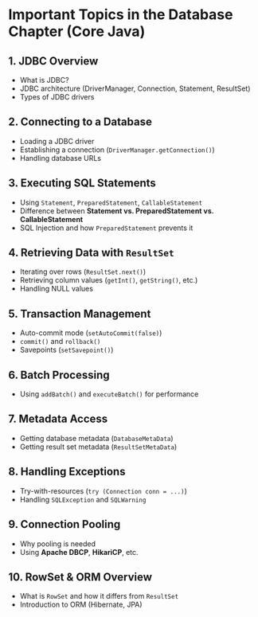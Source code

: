 # Important Topics in the Database Chapter (Core Java)

## 1. JDBC Overview
- What is JDBC?
- JDBC architecture (DriverManager, Connection, Statement, ResultSet)
- Types of JDBC drivers

## 2. Connecting to a Database
- Loading a JDBC driver
- Establishing a connection (`DriverManager.getConnection()`)
- Handling database URLs

## 3. Executing SQL Statements
- Using `Statement`, `PreparedStatement`, `CallableStatement`
- Difference between **Statement vs. PreparedStatement vs. CallableStatement**
- SQL Injection and how `PreparedStatement` prevents it

## 4. Retrieving Data with `ResultSet`
- Iterating over rows (`ResultSet.next()`)
- Retrieving column values (`getInt()`, `getString()`, etc.)
- Handling NULL values

## 5. Transaction Management
- Auto-commit mode (`setAutoCommit(false)`)
- `commit()` and `rollback()`
- Savepoints (`setSavepoint()`)

## 6. Batch Processing
- Using `addBatch()` and `executeBatch()` for performance

## 7. Metadata Access
- Getting database metadata (`DatabaseMetaData`)
- Getting result set metadata (`ResultSetMetaData`)

## 8. Handling Exceptions
- Try-with-resources (`try (Connection conn = ...)`)
- Handling `SQLException` and `SQLWarning`

## 9. Connection Pooling
- Why pooling is needed
- Using **Apache DBCP**, **HikariCP**, etc.

## 10. RowSet & ORM Overview
- What is `RowSet` and how it differs from `ResultSet`
- Introduction to ORM (Hibernate, JPA)
